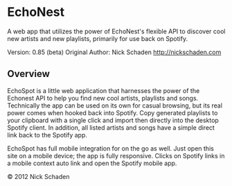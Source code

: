 # EchoNest

A web app that utilizes the power of EchoNest's flexible API to discover cool new artists and new playlists, primarily for use back on Spotify.

Version: 0.85 (beta)
Original Author: Nick Schaden
http://nickschaden.com

## Overview

EchoSpot is a little web application that harnesses the power of the Echonest API to help you find new cool artists, playlists and songs. Technically the app can be used on its own for casual browsing, but its real power comes when hooked back into Spotify. Copy generated playlists to your clipboard with a single click and import then directly into the desktop Spotify client. In addition, all listed artists and songs have a simple direct link back to the Spotify app. 

EchoSpot has full mobile integration for on the go as well. Just open this site on a mobile device; the app is fully responsive. Clicks on Spotify links in a mobile context auto link and open the Spotify mobile app.

&copy; 2012 Nick Schaden
